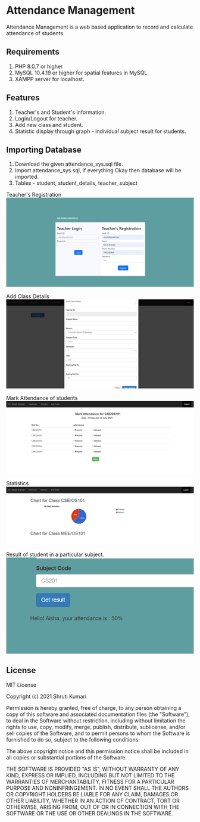 # Attendance Management

Attendance Management is a web based application to record and calculate attendance of students

## Requirements
1. PHP 8.0.7 or higher
2. MySQL 10.4.19 or higher for spatial features in MySQL.
3. XAMPP server for localhost.


## Features

1. Teacher's and Student's information.
2. Login/Logout for teacher.
3. Add new class and student.
4. Statistic display through graph - individual subject result for students.

## Importing Database
1. Download the given attendance_sys.sql file.
2. Import attendance_sys.sql, if everything Okay then database will be imported.
3. Tables - student, student_details, teacher, subject

Teacher's Registration
![Register](/doc/1.png)

Add Class Details
![Add Class](/doc/2.png)

Mark Attendance of students
![Mark Attendance](/doc/3.png)

Statistics
![Result](/doc/4.png)

Result of student in a particular subject.
![Result](/doc/5.png)

## License
MIT License

Copyright (c) 2021 Shruti Kumari

Permission is hereby granted, free of charge, to any person obtaining a copy
of this software and associated documentation files (the "Software"), to deal
in the Software without restriction, including without limitation the rights
to use, copy, modify, merge, publish, distribute, sublicense, and/or sell
copies of the Software, and to permit persons to whom the Software is
furnished to do so, subject to the following conditions:

The above copyright notice and this permission notice shall be included in all
copies or substantial portions of the Software.

THE SOFTWARE IS PROVIDED "AS IS", WITHOUT WARRANTY OF ANY KIND, EXPRESS OR
IMPLIED, INCLUDING BUT NOT LIMITED TO THE WARRANTIES OF MERCHANTABILITY,
FITNESS FOR A PARTICULAR PURPOSE AND NONINFRINGEMENT. IN NO EVENT SHALL THE
AUTHORS OR COPYRIGHT HOLDERS BE LIABLE FOR ANY CLAIM, DAMAGES OR OTHER
LIABILITY, WHETHER IN AN ACTION OF CONTRACT, TORT OR OTHERWISE, ARISING FROM,
OUT OF OR IN CONNECTION WITH THE SOFTWARE OR THE USE OR OTHER DEALINGS IN THE
SOFTWARE.
